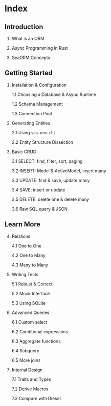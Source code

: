 # Index

## Introduction

1. What is an ORM

2. Async Programming in Rust

3. SeaORM Concepts

## Getting Started

1. Installation & Configuration

	1.1 Choosing a Database & Async Runtime

	1.2 Schema Management

	1.3 Connection Pool

2. Generating Entities

	2.1 Using `sea-orm-cli`

	2.2 Entity Structure Dissection

3. Basic CRUD

	3.1 SELECT: find, filter, sort, paging

	3.2 INSERT: Model & ActiveModel, insert many

	3.3 UPDATE: find & save, update many

	3.4 SAVE: insert or update

	3.5 DELETE: delete one & delete many

	3.6 Raw SQL query & JSON

## Learn More

4. Relations

	4.1 One to One

	4.2 One to Many

	4.3 Many to Many

5. Writing Tests

	5.1 Robust & Correct

	5.2 Mock Interface

	5.3 Using SQLite

6. Advanced Queries

	6.1 Custom select

	6.2 Conditional expressions

	6.3 Aggregate functions

	6.4 Subquery

	6.5 More joins

7. Internal Design

	7.1 Traits and Types

	7.2 Derive Macros

	7.3 Compare with Diesel